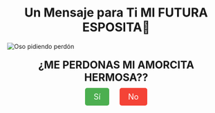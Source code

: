 <!DOCTYPE html>
<html lang="es">
<head>
  <meta charset="UTF-8">
  <meta name="viewport" content="width=device-width, initial-scale=1.0">
  <title>Mensaje Especial</title>
  <style>
    .message {
      font-size: 24px;
      margin: 20px;
      font-weight: bold;
      text-align: center;
    }
    .buttons {
      margin-top: 20px;
      text-align: center;
    }
    .button {
      font-size: 18px;
      padding: 10px 20px;
      margin: 10px;
      color: white;
      background-color: #4CAF50;
      border: none;
      border-radius: 5px;
      cursor: pointer;
      text-decoration: none;
    }
    .button.no {
      background-color: #f44336;
    }
    .hidden {
      display: none;
    }
  </style>
</head>
<body>
  <div style="text-align: center;">
    <h1>Un Mensaje para Ti MI FUTURA ESPOSITA💓</h1>
  </div>
  
  <img src="https://i.imgur.com/JHTocYe.gif" alt="Oso pidiendo perdón" style="display: block; margin: 0 auto;">
  
  <div class="message" id="initialMessage">¿ME PERDONAS MI AMORCITA HERMOSA??</div>
  
  <div class="buttons" id="initialButtons">
    <a href="#" id="yesButton" class="button">Sí</a>
    <a href="#" id="noButton" class="button no">No</a>
  </div>

  <div class="message hidden" id="thankYouMessage">
    Gracias mi amorcito, te amo y te amaré siempre 💖
  </div>
  
  <div class="buttons hidden" id="thankYouButtons">
    <img src="https://i.imgur.com/a5aJQvU.gif" alt="Te Amo GIF" style="width: 200px;">
    <br><p>Te amo muchísimo!</p>
  </div>
  
  <div class="message hidden" id="sureMessage">
    ¿Segura?
  </div>
  
  <div class="buttons hidden" id="sureButtons">
    <img src="https://i.imgur.com/wXq6hIn.gif" alt="Seguro GIF" style="width: 200px;">
    <br><a href="#" id="yesButton2" class="button">Sí</a>
    <a href="#" id="noButton2" class="button no">No</a>
  </div>

  <script>
    // Función para ocultar y mostrar elementos
    function toggleVisibility(elementsToHide, elementsToShow) {
      elementsToHide.forEach(function(element) {
        document.getElementById(element).classList.add('hidden');
      });
      elementsToShow.forEach(function(element) {
        document.getElementById(element).classList.remove('hidden');
      });
    }

    // Al hacer clic en el botón "Sí" (primero)
    document.getElementById('yesButton').addEventListener('click', function(event) {
      event.preventDefault();
      toggleVisibility(
        ['initialMessage', 'initialButtons'],  // Ocultar el mensaje y botones iniciales
        ['thankYouMessage', 'thankYouButtons'] // Mostrar el mensaje y botones de agradecimiento
      );
    });

    // Al hacer clic en el botón "No" (primero)
    let noButtonClickCount = 0;
    document.getElementById('noButton').addEventListener('click', function(event) {
      event.preventDefault();
      noButtonClickCount++;
      toggleVisibility(
        ['initialMessage', 'initialButtons'],  // Ocultar el mensaje y botones iniciales
        ['sureMessage', 'sureButtons']         // Mostrar el mensaje de confirmación
      );
    });

    // Al hacer clic en el botón "Sí" (segundo)
    document.getElementById('yesButton2').addEventListener('click', function(event) {
      event.preventDefault();
      toggleVisibility(
        ['sureMessage', 'sureButtons'],   // Ocultar el mensaje y botones de "segura"
        ['thankYouMessage', 'thankYouButtons']  // Mostrar el mensaje y botones de agradecimiento
      );
    });

    // Al hacer clic en el botón "No" (segundo)
    document.getElementById('noButton2').addEventListener('click', function(event) {
      event.preventDefault();
      // Aquí podrías agregar una acción si quieres manejar el caso de "No" nuevamente
      alert("Ok, lo pensaré mejor...");
    });
  </script>
</body>
</html>
